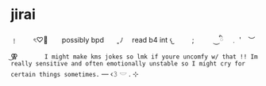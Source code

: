 # jirai
﹗  　　ৎ♡゙　　possibly bpd　　 ͈ﾉ 　read b4 int  𐔌 　　     ;　　⠀⏝ི　﹒  '　︶ ͜⚢          `       I might make kms jokes so lmk if youre uncomfy w/ that !! Im really sensitive and often emotionally unstable so I might cry for certain things sometimes.`     —  ‹𝟹      𓎟   . ⊹
